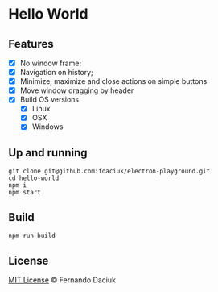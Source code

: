 # Hello World

## Features

- [x] No window frame;
- [x] Navigation on history;
- [x] Minimize, maximize and close actions on simple buttons
- [x] Move window dragging by header
- [x] Build OS versions
  - [x] Linux
  - [x] OSX
  - [x] Windows

## Up and running

```console
git clone git@github.com:fdaciuk/electron-playground.git
cd hello-world
npm i
npm start
```

## Build

```console
npm run build
```

## License

[MIT License](https://github.com/fdaciuk/licenses/blob/master/MIT-LICENSE.md) &copy; Fernando Daciuk
